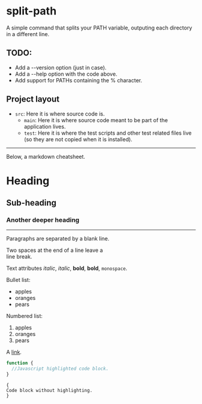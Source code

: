split-path
==========

A simple command that splits your PATH variable, outputing each directory in a 
different line.

TODO:
-----
  * Add a --version option (just in case).
  * Add a --help option with the code above.
  * Add support for PATHs containing the % character.

Project layout
--------------
  * `src`: Here it is where source code is.
    * `main`: Here it is where source code meant to be part of the application
              lives.
    * `test`: Here it is where the test scripts and other test related files 
              live (so they are not copied when it is installed).

---
Below, a markdown cheatsheet.

Heading
=======
Sub-heading
-----------
### Another deeper heading

---

Paragraphs are separated
by a blank line.

Two spaces at the end of a line leave a  
line break.

Text attributes _italic_, *italic*, __bold__, **bold**, `monospace`.

Bullet list:

  * apples
  * oranges
  * pears

Numbered list:

  1. apples
  2. oranges
  3. pears

A [link](http://example.com).

```javascript
function {
  //Javascript highlighted code block.
}
```

    {
    Code block without highlighting.
    }
